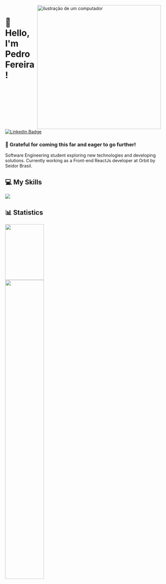 <img src="https://raw.githubusercontent.com/MicaelliMedeiros/micaellimedeiros/master/image/computer-illustration.png" alt="ilustração de um computador" min-width="400px" max-width="400px" width="400px" align="right" margin-top="60px">

# 🖖 Hello, <strong>I'm Pedro Fereira!</strong>

[![Linkedin Badge](https://img.shields.io/badge/-Pedro%20Ferreira-3333cc?style=flat-square&logo=Linkedin&logoColor=white&link=https://www.linkedin.com/in/pedro-fer/)](https://www.linkedin.com/in/pedro-fer/)
### 🚀 Grateful for coming this far and eager to go further! 

Software Engineering student exploring new technologies and developing solutions. Currently working as a Front-end ReactJs developer at Orbit by Seidor Brasil.
 
## 💻 My Skills

  <a href="https://skillicons.dev">
    <img src="https://skillicons.dev/icons?i=html,css,c,js,ts,nodejs,react,styledcomponents,sass,tailwind,bootstrap,git,yarn,replit,vscode" />
  </a>

## 📊 Statistics

<div width="100%">
    <img height="180" src="https://github-readme-stats.vercel.app/api/top-langs/?username=pedrodif&layout=compact&langs_count=10&theme=dark" width="49.75%"/>
    <img src="http://github-readme-streak-stats.herokuapp.com?user=pedrodif&theme=dark&hide_border=true&background=000000&fire=7E3ACE&ring=7E3ACE&currStreakLabel=FFFFFF)](https://git.io/streak-stats" width="49.75%"/>
</div>

